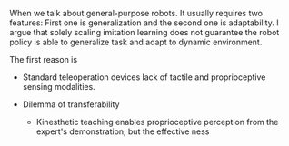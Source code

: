 
When we talk about general-purpose robots. It usually requires two features:
First one is generalization and the second one is adaptability. I argue that solely scaling imitation learning does not guarantee the robot policy is able to generalize task and adapt to dynamic environment.

The first reason is 

- Standard teleoperation devices lack of tactile and proprioceptive sensing modalities. 


- Dilemma of transferability
	- Kinesthetic teaching enables proprioceptive perception from the expert's demonstration, but the effective ness